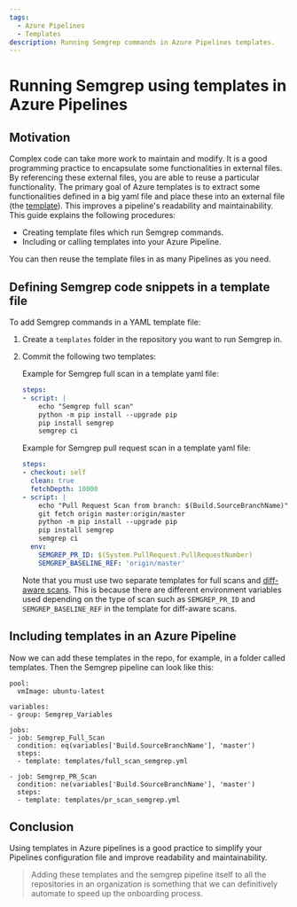```yaml
---
tags:
  - Azure Pipelines
  - Templates
description: Running Semgrep commands in Azure Pipelines templates.
---
```

# Running Semgrep using templates in Azure Pipelines

## Motivation

Complex code can take more work to maintain and modify. It is a good programming practice to encapsulate some functionalities in external files. By referencing these external files, you are able to reuse a particular functionality.
The primary goal of Azure templates is to extract some functionalities defined in a big yaml file and place these into an external file (the [template](https://learn.microsoft.com/en-us/azure/devops/pipelines/process/templates?view=azure-devops)). This improves a pipeline's readability and maintainability.
This guide explains the following procedures:

* Creating template files which run Semgrep commands.
* Including or calling templates into your Azure Pipeline.

You can then reuse the template files in as many Pipelines as you need.

## Defining Semgrep code snippets in a template file

To add Semgrep commands in a YAML template file:

 1. Create a `templates` folder in the repository you want to run Semgrep in.
 2. Commit the following two templates: 
	
	Example for Semgrep full scan in a template yaml file:

	```yaml
	steps:
	- script: |
	    echo "Semgrep full scan"
	    python -m pip install --upgrade pip
	    pip install semgrep
	    semgrep ci
	```
 
	Example for Semgrep pull request scan in a template yaml file:

	```yaml
	steps:
	- checkout: self
	  clean: true
	  fetchDepth: 10000
	- script: |
	    echo "Pull Request Scan from branch: $(Build.SourceBranchName)"
	    git fetch origin master:origin/master
	    python -m pip install --upgrade pip
	    pip install semgrep
	    semgrep ci
	  env:
	    SEMGREP_PR_ID: $(System.PullRequest.PullRequestNumber)
	    SEMGREP_BASELINE_REF: 'origin/master'
	```
 
	Note that you must use two separate templates for full scans and [diff-aware scans](/semgrep-ci/running-semgrep-ci-without-semgrep-cloud-platform/#diff-aware-scanning). This is because there are different environment variables used depending on the type of scan such as `SEMGREP_PR_ID` and `SEMGREP_BASELINE_REF` in the template for diff-aware scans.

## Including templates in an Azure Pipeline

Now we can add these templates in the repo, for example, in a folder called templates.
Then the Semgrep pipeline can look like this:

``````
pool:
  vmImage: ubuntu-latest

variables:
- group: Semgrep_Variables

jobs:
- job: Semgrep_Full_Scan
  condition: eq(variables['Build.SourceBranchName'], 'master')
  steps:
  - template: templates/full_scan_semgrep.yml

- job: Semgrep_PR_Scan
  condition: ne(variables['Build.SourceBranchName'], 'master')
  steps:
  - template: templates/pr_scan_semgrep.yml
``````

## Conclusion

Using templates in Azure pipelines is a good practice to simplify your Pipelines configuration file and improve readability and maintainability.
> Adding these templates and the semgrep pipeline itself to all the repositories in an organization is something that we can definitively automate to speed up the onboarding process. 
   
